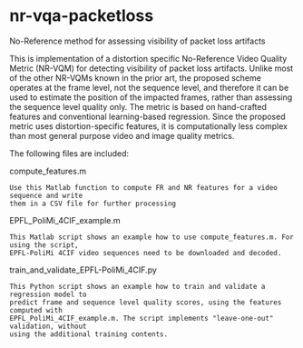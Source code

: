# nr-vqa-packetloss
No-Reference method for assessing visibility of packet loss artifacts

This is implementation of a distortion specific No-Reference Video Quality Metric (NR-VQM) 
for detecting visibility of packet loss artifacts. Unlike most of the other NR-VQMs known 
in the prior art, the proposed scheme operates at the frame level, not the sequence level, 
and therefore it can be used to estimate the position of the impacted frames, rather than 
assessing the sequence level quality only. The metric is based on hand-crafted features and 
conventional learning-based regression. Since the proposed metric uses distortion-specific 
features, it is computationally less complex than most general purpose video and image quality 
metrics.

The following files are included:

compute_features.m
    
    Use this Matlab function to compute FR and NR features for a video sequence and write
    them in a CSV file for further processing
    
EPFL_PoliMi_4CIF_example.m

    This Matlab script shows an example how to use compute_features.m. For using the script,
    EPFL-PoliMi 4CIF video sequences need to be downloaded and decoded.
    
train_and_validate_EPFL-PoliMi_4CIF.py

    This Python script shows an example how to train and validate a regression model to 
    predict frame and sequence level quality scores, using the features computed with
    EPFL_PoliMi_4CIF_example.m. The script implements "leave-one-out" validation, without
    using the additional training contents.
